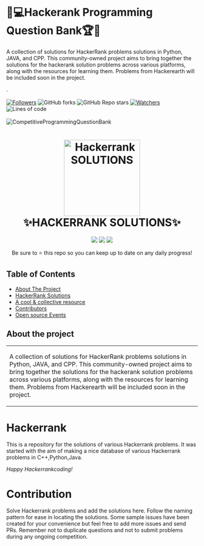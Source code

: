 # 🎯💻Hackerank Programming Question Bank🏆🏅
A collection of solutions for HackerRank problems solutions in Python, JAVA, and CPP. This community-owned project aims to bring together the solutions for the hackerank solution problems across various platforms, along with the resources for learning them. Problems from Hackerearth will be included soon in the project.

. <br><br>
 [![Followers](https://img.shields.io/github/followers/Ayush7614?style=for-the-badge)](https://github.com/Ayush7614/followers)
 ![GitHub forks](https://img.shields.io/github/forks/smv1999/CompetitiveProgrammingQuestionBank?style=for-the-badge)
 ![GitHub Repo stars](https://img.shields.io/github/stars/smv1999/CompetitiveProgrammingQuestionBank?style=for-the-badge)
 [![Watchers](https://img.shields.io/github/watchers/smv1999/CompetitiveProgrammingQuestionBank?style=for-the-badge)](https://github.com/smv1999/CompetitiveProgrammingQuestionBank/watchers)
 ![Lines of code](https://img.shields.io/tokei/lines/github/smv1999/CompetitiveProgrammingQuestionBank?style=for-the-badge)
 <br><br>
![CompetitiveProgrammingQuestionBank](https://socialify.git.ci/smv1999/CompetitiveProgrammingQuestionBank/image?forks=1&issues=1&language=1&owner=1&pattern=Brick%20Wall&pulls=1&stargazers=1&theme=Dark)



<h1 align="center">
  <img width="200" src="https://upload.wikimedia.org/wikipedia/commons/thumb/6/65/HackerRank_logo.png/600px-HackerRank_logo.png" alt="Hackerrank SOLUTIONS">
  <br>
   ✨HACKERRANK SOLUTIONS✨
  </h1>
  
  <div align="center">
	


  <img src="https://img.shields.io/badge/python%20-%2314354C.svg?&style=for-the-badge&logo=python&logoColor=white"/>
	<img src="https://img.shields.io/badge/c++%20-%2300599C.svg?&style=for-the-badge&logo=c%2B%2B&ogoColor=white"/>
  <img src="https://img.shields.io/badge/java-%23ED8B00.svg?&style=for-the-badge&logo=java&logoColor=white"/>
  
  Be sure to ⭐ this repo so you can keep up to date on any daily progress!


</div>

## Table of Contents

* [About The Project](#about-the-project)
* [HackerRank Solutions](#hackerrank)
* [A cool & collective resource](#a-cool-and-collective-resource)
* [Contributors](#contributors)
* [Open source Events](#open-source-events)


##  About the project

<table>
<tr>
<td>

A collection of solutions for HackerRank problems solutions in Python, JAVA, and CPP. This community-owned project aims to bring together the solutions for the hackerank solution problems across various platforms, along with the resources for learning them. Problems from Hackerearth will be included soon in the project.

</td>
</tr>
</table>




# Hackerrank

This is a repository for the solutions of various Hackerrank problems. It was started with the aim of making a nice database of various Hackerrank problems in C++,Python,Java. 

*Happy Hackerrankcoding!*

# Contribution

Solve Hackerrank problems and add the solutions here. Follow the naming pattern for ease in locating the solutions.
Some sample issues have been created for your convenience but feel free to add more issues and send PRs. Remember not to duplicate questions and not to submit problems during any ongoing competition.
 


